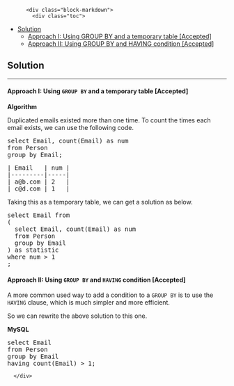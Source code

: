 <div class="article-body">
        
          <div class="block-markdown">
            <div class="toc">
<ul>
<li><a href="#solution">Solution</a><ul>
<li><a href="#approach-i-using-group-by-and-a-temporary-table-accepted">Approach I: Using GROUP BY and a temporary table [Accepted]</a></li>
<li><a href="#approach-ii-using-group-by-and-having-condition-accepted">Approach II: Using GROUP BY and HAVING condition [Accepted]</a></li>
</ul>
</li>
</ul>
</div>
<h2 id="solution">Solution</h2>
<hr>
<h4 id="approach-i-using-group-by-and-a-temporary-table-accepted">Approach I: Using <code>GROUP BY</code> and a temporary table [Accepted]</h4>
<p><strong>Algorithm</strong></p>
<p>Duplicated emails existed more than one time. To count the times each email exists, we can use the following code.</p>
<div class="codehilite"><pre><span></span><span class="k">select</span> <span class="n">Email</span><span class="p">,</span> <span class="k">count</span><span class="p">(</span><span class="n">Email</span><span class="p">)</span> <span class="k">as</span> <span class="n">num</span>
<span class="k">from</span> <span class="n">Person</span>
<span class="k">group</span> <span class="k">by</span> <span class="n">Email</span><span class="p">;</span>
</pre></div>


<div class="codehilite"><pre><span></span>| Email   | num |
|---------|-----|
| a@b.com | 2   |
| c@d.com | 1   |
</pre></div>


<p>Taking this as a temporary table, we can get a solution as below.</p>
<div class="codehilite"><pre><span></span><span class="k">select</span> <span class="n">Email</span> <span class="k">from</span>
<span class="p">(</span>
  <span class="k">select</span> <span class="n">Email</span><span class="p">,</span> <span class="k">count</span><span class="p">(</span><span class="n">Email</span><span class="p">)</span> <span class="k">as</span> <span class="n">num</span>
  <span class="k">from</span> <span class="n">Person</span>
  <span class="k">group</span> <span class="k">by</span> <span class="n">Email</span>
<span class="p">)</span> <span class="k">as</span> <span class="n">statistic</span>
<span class="k">where</span> <span class="n">num</span> <span class="o">&gt;</span> <span class="mi">1</span>
<span class="p">;</span>
</pre></div>


<h4 id="approach-ii-using-group-by-and-having-condition-accepted">Approach II: Using <code>GROUP BY</code> and <code>HAVING</code> condition [Accepted]</h4>
<p>A more common used way to add a condition to a <code>GROUP BY</code> is to use the <code>HAVING</code> clause, which is much simpler and more efficient.</p>
<p>So we can rewrite the above solution to this one.</p>
<p><strong>MySQL</strong></p>
<div class="codehilite"><pre><span></span><span class="k">select</span> <span class="n">Email</span>
<span class="k">from</span> <span class="n">Person</span>
<span class="k">group</span> <span class="k">by</span> <span class="n">Email</span>
<span class="k">having</span> <span class="k">count</span><span class="p">(</span><span class="n">Email</span><span class="p">)</span> <span class="o">&gt;</span> <span class="mi">1</span><span class="p">;</span>
</pre></div>
          </div>
        
      </div>